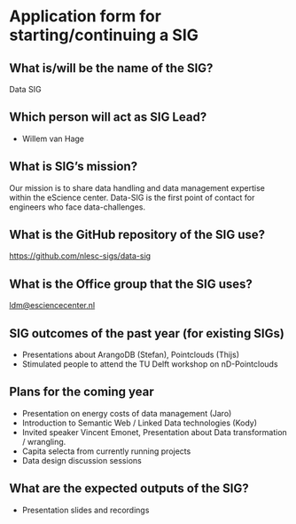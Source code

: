 # Application form for starting/continuing a SIG

## What is/will be the name of the SIG?
Data SIG

## Which person will act as SIG Lead?
- Willem van Hage

## What is SIG’s mission?
Our mission is to share data handling and data management expertise within the eScience center. Data-SIG is the first point of contact for engineers who face data-challenges.

## What is the GitHub repository of the SIG use?
https://github.com/nlesc-sigs/data-sig

## What is the Office group that the SIG uses?
ldm@esciencecenter.nl

## SIG outcomes of the past year (for existing SIGs)
- Presentations about ArangoDB (Stefan), Pointclouds (Thijs)
- Stimulated people to attend the TU Delft workshop on nD-Pointclouds

## Plans for the coming year
- Presentation on energy costs of data management (Jaro)
- Introduction to Semantic Web / Linked Data technologies (Kody)
- Invited speaker Vincent Emonet, Presentation about Data transformation / wrangling.
- Capita selecta from currently running projects
- Data design discussion sessions

## What are the expected outputs of the SIG?
- Presentation slides and recordings
